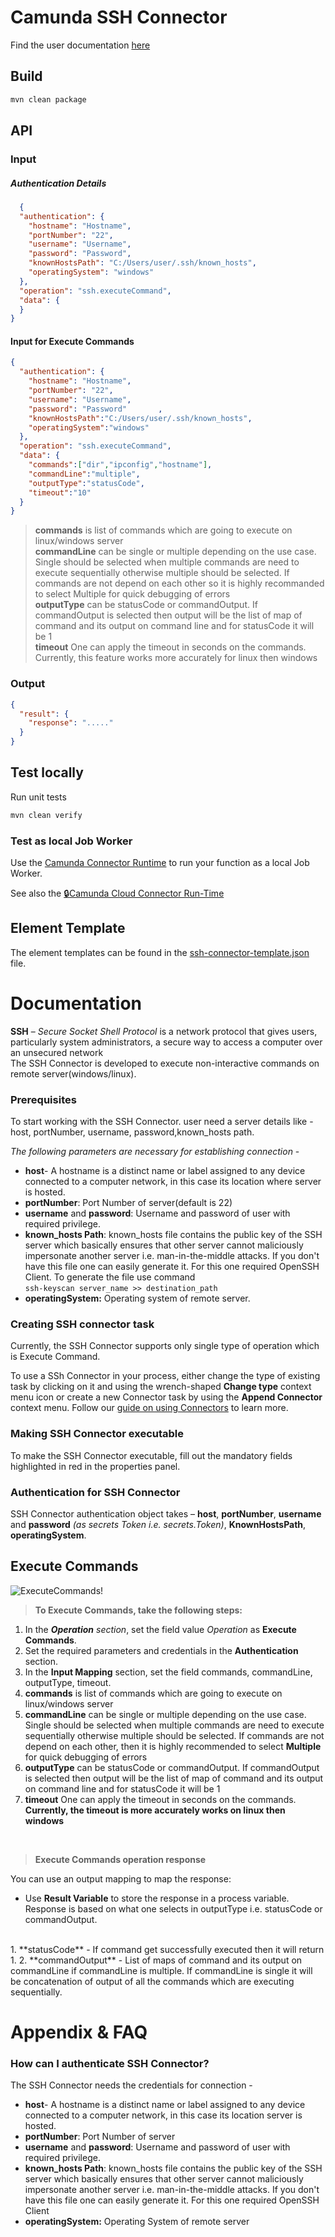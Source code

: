 # Camunda SSH Connector

Find the user documentation [here](#documentation)

## Build

```bash
mvn clean package
```

## API

### Input

##### Authentication Details

```json
  {
  "authentication": {
    "hostname": "Hostname",
    "portNumber": "22",
    "username": "Username",
    "password": "Password",
    "knownHostsPath": "C:/Users/user/.ssh/known_hosts",
    "operatingSystem": "windows"
  },
  "operation": "ssh.executeCommand",
  "data": {
  }
}
```

#### Input for Execute Commands

```json
{
  "authentication": {
    "hostname": "Hostname",
    "portNumber": "22",
    "username": "Username",
    "password": "Password"       ,
    "knownHostsPath":"C:/Users/user/.ssh/known_hosts",
    "operatingSystem":"windows"
  },
  "operation": "ssh.executeCommand",
  "data": {
    "commands":["dir","ipconfig","hostname"],
    "commandLine":"multiple",
    "outputType":"statusCode",
    "timeout":"10"
  }
}
```


> **commands** is list of commands which are going to execute on linux/windows server </br>
> **commandLine** can be single or multiple depending on the use case. Single should be selected when  multiple commands are need to execute sequentially otherwise multiple should be selected. If commands are not depend on each other so it is highly recommanded to select Multiple for quick debugging of errors</br>
> **outputType** can be statusCode or commandOutput. If commandOutput is selected then output will be the list of map of command and its output on command line and for statusCode it will be 1  </br>
> **timeout** One can apply the timeout in seconds on the commands. Currently, this feature works more accurately for linux then windows</br>







### Output

```json
{
  "result": {
    "response": "....."
  }
}
```

## Test locally

Run unit tests

```bash
mvn clean verify
```

### Test as local Job Worker

Use
the [Camunda Connector Runtime](https://github.com/camunda-community-hub/spring-zeebe/tree/master/connector-runtime#building-connector-runtime-bundles)
to run your function as a local Job Worker.

See also the [:lock:Camunda Cloud Connector Run-Time](https://github.com/camunda/connector-runtime-cloud)

## Element Template

The element templates can be found in
the [ssh-connector-template.json](./element-templates/ssh-connector-template.json) file.

# **Documentation**

**SSH** – *Secure Socket Shell Protocol* is a network protocol that gives users, particularly system administrators, a secure way to access a computer over an unsecured network
</br>
The SSH Connector is developed to execute non-interactive commands on remote server(windows/linux).


### **Prerequisites**

To start working with the SSH Connector. user need a server details like - host, portNumber, username, password,known_hosts path.

*The following parameters are necessary for establishing connection* -

-	**host**- A hostname is a distinct name or label assigned to any device connected to a computer network, in this case its location where server is hosted.
-	**portNumber**: Port Number of server(default is 22)
-	**username** and **password**: Username and password of user with required privilege.
-	**known_hosts Path**: known_hosts file contains the public key of the SSH server which basically ensures that other server cannot  maliciously impersonate another server i.e. man-in-the-middle attacks. If you don't have this file one can easily generate it. For this one required OpenSSH Client. To generate the file use command </br>
  ```ssh-keyscan server_name >> destination_path ```
- **operatingSystem:** Operating system of remote server.

### **Creating SSH connector task**

Currently, the SSH Connector supports only single type of operation which is Execute Command.

To use a SSh Connector in your process, either change the type of existing task by clicking on it and using the wrench-shaped **Change type** context menu icon or create a new Connector task by using the **Append Connector** context menu. Follow our [guide on using Connectors](https://docs.camunda.io/docs/components/connectors/use-connectors/) to learn more.

### **Making SSH Connector executable**

To make the SSH Connector executable, fill out the mandatory fields highlighted in red in the properties panel.

### **Authentication for SSH Connector**

SSH Connector authentication object takes – **host**, **portNumber**, **username** and **password** *(as secrets Token i.e. secrets.Token)*, **KnownHostsPath**, **operatingSystem**.


## **Execute Commands**

![ExecuteCommands!](./assets/images/ExecuteCommands.png)

> **To Execute Commands, take the following steps:**
1.	In the ***Operation** section*, set the field value *Operation* as **Execute Commands**.
2.	Set the required parameters and credentials in the **Authentication** section.
3.	In the **Input Mapping** section, set the field commands, commandLine, outputType, timeout.
4. **commands** is list of commands which are going to execute on linux/windows server </br>
5. **commandLine** can be single or multiple depending on the use case. Single should be selected when  multiple commands are need to execute sequentially otherwise multiple should be selected. If commands are not depend on each other, then it is highly recommended to select **Multiple** for quick debugging of errors</br>
6. **outputType** can be statusCode or commandOutput. If commandOutput is selected then output will be the list of map of command and its output on command line and for statusCode it will be 1  </br>
7. **timeout** One can apply the timeout in seconds on the commands. **Currently, the timeout is more accurately works on linux then windows**</br>
<br>

> **Execute Commands operation response**

You can use an output mapping to map the response:
- Use **Result Variable** to store the response in a process variable. Response is based on what one selects in outputType i.e. statusCode or commandOutput.
</br>
1. **statusCode** - If command get successfully executed then it will return 1.
2. **commandOutput** - List of maps of command and its output on commandLine if commandLine is multiple. If commandLine is single it will be concatenation of output of all the commands which are executing sequentially.




# **Appendix & FAQ**

### **How can I authenticate SSH Connector?**

The SSH Connector needs the credentials for connection -
-	**host**- A hostname is a distinct name or label assigned to any device connected to a computer network, in this case its location server is hosted.
-	**portNumber**: Port Number of server
-	**username** and **password**: Username and password of user with required privilege.
- **known_hosts Path**: known_hosts file contains the public key of the SSH server which basically ensures that other server cannot  maliciously impersonate another server i.e. man-in-the-middle attacks. If you don't have this file one can easily generate it. For this one required OpenSSH Client
- **operatingSystem:** Operating System of remote server
